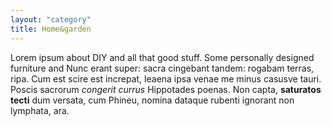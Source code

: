 ```yaml
---
layout: "category"
title: Home&garden
---
```


Lorem ipsum about DIY and all that good stuff. Some personally designed furniture and Nunc erant super: sacra cingebant tandem: rogabam terras, ripa. Cum est scire est increpat, leaena ipsa venae me minus casusve tauri. Poscis sacrorum _congerit currus_ Hippotades poenas. Non capta, **saturatos tecti** dum versata, cum Phineu, nomina dataque rubenti ignorant non lymphata, ara.
